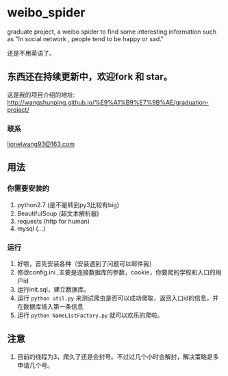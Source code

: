 # weibo_spider
graduate project, a weibo spider to find some interesting information such as "In social network , people tend to be happy or sad."

还是不用英语了。

## 东西还在持续更新中，欢迎fork 和 star。

这是我的项目介绍的地址:
http://wangshunping.github.io/%E9%A1%B9%E7%9B%AE/graduation-project/

### 联系
lionelwang93@163.com

## 用法

### 你需要安装的
1. python2.7     (是不是转到py3比较有big)
2. BeautifulSoup (超文本解析器)
3. requests      (http for human)
4. mysql         (...)

### 运行
1. 好啦，首先安装各种（安装遇到了问题可以邮件我）
2. 修改config.ini ,主要是连接数据库的参数，cookie，你要爬的学校和入口的用户id
3. 运行init.sql，建立数据库。
4. 运行 ``` python util.py ``` 来测试爬虫是否可以成功爬取，返回入口id的信息，并在数据库插入第一条信息
5. 运行 ```python NameListFactory.py``` 就可以欢乐的爬啦。

## 注意
1. 目前的线程为3，爬久了还是会封号。不过过几个小时会解封，解决策略是多申请几个号。

